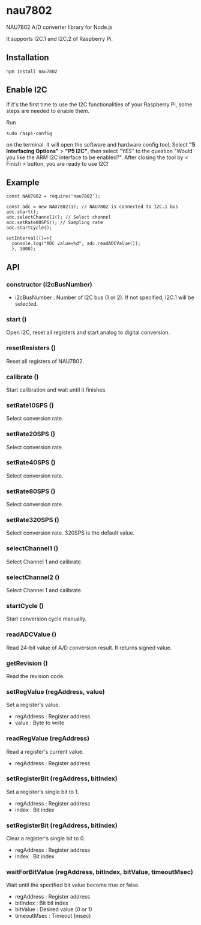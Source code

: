 # nau7802

NAU7802 A/D converter library for Node.js

It supports I2C.1 and I2C.2 of Raspberry Pi.

## Installation

```
npm install nau7802
```

## Enable I2C

If it's the first time to use the I2C functionalities of your Raspberry Pi, some steps are needed to enable them.

Run

```
sudo raspi-config
```

on the terminal. It will open the software and hardware config tool. Select **"5 Interfacing Options"** > **"P5 I2C"**, then select *"YES"* to the question "Would you like the ARM I2C interface to be enabled?". After closing the tool by < Finish > button, you are ready to use I2C!

## Example

```
const NAU7802 = require('nau7802');

const adc = new NAU7802(1); // NAU7802 is connected to I2C.1 bus
adc.start();
adc.selectChannel1(); // Select channel
adc.setRate80SPS(); // Sampling rate
adc.startCycle();

setInterval(()=>{
  console.log("ADC value=%d", adc.readADCValue());
  }, 1000);

```

## API

### constructor (i2cBusNumber)
* i2cBusNumber : Number of I2C bus (1 or 2). If not specified, I2C.1 will be selected.

### start ()
Open I2C, reset all registers and start analog to digital conversion.
### resetResisters ()
Reset all registers of NAU7802.
### calibrate ()
Start calibration and wait until it finishes.
### setRate10SPS ()
Select conversion rate.
### setRate20SPS ()
Select conversion rate.
### setRate40SPS ()
Select conversion rate.
### setRate80SPS ()
Select conversion rate.
### setRate320SPS ()
Select conversion rate. 320SPS is the default value.
### selectChannel1 ()
Select Channel 1 and calibrate.
### selectChannel2 ()
Select Channel 1 and calibrate.
### startCycle ()
Start conversion cycle manually.
### readADCValue ()
Read 24-bit value of A/D conversion result. It returns signed value.
### getRevision ()
Read the revision code.

### setRegValue (regAddress, value)
Set a register's value.
* regAddress : Register address
* value : Byte to write

### readRegValue (regAddress)
Read a register's current value.
* regAddress : Register address

### setRegisterBit (regAddress, bitIndex)
Set a register's single bit to 1.
* regAddress : Register address
* index : Bit index

### setRegisterBit (regAddress, bitIndex)
Clear a register's single bit to 0.
* regAddress : Register address
* index : Bit index

### waitForBitValue (regAddress, bitIndex, bitValue, timeoutMsec)
Wait until the specified bit value become true or false.
* regAddress : Register address
* bitIndex : Bit bit index
* bitValue : Desired value (0 or 1)
* timeoutMsec : Timeout (msec)
